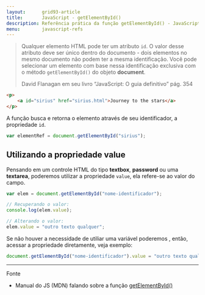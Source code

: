 ```yaml
---
layout:      grid93-article
title:       JavaScript - getElementById()
description: Referência prática da função getElementById() - JavaScript
menu:        javascript-refs
---
```



> Qualquer elemento HTML pode ter um atributo `id`. O valor desse atributo deve ser único dentro do documento - dois
> elementos no mesmo documento não podem ter a mesma identificação. Você pode selecionar um elemento com base nessa
> identificação exclusiva com o método `getElementById()` do objeto __document__.
> 
> David Flanagan em seu livro “JavaScript: O guia definitivo” pág. 354


```html
<p>
    <a id="sirius" href="sirius.html">Journey to the stars</a>
</p>
```

A função busca e retorna o elemento através de seu identificador, a propriedade `id`.

```javascript
var elementRef = document.getElementById("sirius");
```


Utilizando a propriedade value
---

Pensando em um controle HTML do tipo __textbox__, __password__ ou uma __textarea__, poderemos utilizar a propriedade 
`value`, ela refere-se ao valor do campo.

```javascript
var elem = document.getElementById("nome-identificador");

// Recuperando o valor:
console.log(elem.value);

// Alterando o valor:
elem.value = "outro texto qualquer";
```

Se não houver a necessidade de utiliar uma variável poderemos , então, acessar a propriedade diretamente, veja exemplo:

```javascript
document.getElementById("nome-identificador").value = "outro texto qualquer";
```

<hr/>
Fonte

- Manual do JS (MDN) falando sobre a função [getElementById()](https://developer.mozilla.org/en-US/docs/Web/API/document.getElementById "link-externo")

<!--
Incrementar matéria com a função da página 355 (flanagan)
Veja pág 88, capitulo 5 do livro JS Anthology
-->